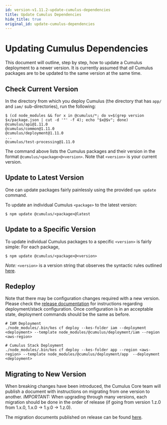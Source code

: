 ```yaml
---
id: version-v1.11.2-update-cumulus-dependencies
title: Update Cumulus Dependencies
hide_title: true
original_id: update-cumulus-dependencies
---
```


# Updating Cumulus Dependencies

This document will outline, step by step, how to update a Cumulus deployment to a newer version. It is currently assumed that _all_ Cumulus packages are to be updated to the same version at the same time.

## Check Current Version

In the directory from which you deploy Cumulus (the directory that has `app/` and `iam/` sub-directories), run the following:

```shell
$ (cd node_modules && for x in @cumulus/*; do v=$(grep version $x/package.json | cut -d '"' -f 4); echo "$x@$v"; done)
@cumulus/api@1.11.0
@cumulus/common@1.11.0
@cumulus/deployment@1.11.0
...
@cumulus/test-processing@1.11.0
```

The command above lists the Cumulus packages and their version in the format `@cumulus/<package>@<version>`. Note that `<version>` is your current version.

## Update to Latest Version

One can update packages fairly painlessly using the provided `npm update`
command.

To update an individual Cumulus `<package>` to the latest version:

```shell
$ npm update @cumulus/<package>@latest
```

## Update to a Specific Version

To update individual Cumulus packages to a specific `<version>` is fairly
simple: For each package,

```shell
$ npm update @cumulus/<package>@<version>
```

*Note:* `<version>` is a version string that observes the syntactic rules outlined [here](https://docs.npmjs.com/files/package.json#dependencies).


## Redeploy

Note that there may be configuration changes required with a new version. Please check the [release documentation](https://github.com/nasa/cumulus/releases) for instructions regarding deployment/stack configuration. Once configuration is in an acceptable state, deployment commands should be the same as before.

```shell
# IAM Deployment
./node_modules/.bin/kes cf deploy --kes-folder iam --deployment <deployment> --template node_modules/@cumulus/deployment/iam --region <aws-region>

# Cumulus Stack Deployment
./node_modules/.bin/kes cf deploy --kes-folder app --region <aws-region> --template node_modules/@cumulus/deployment/app  --deployment <deployment>
```


## Migrating to New Version

When breaking changes have been introduced, the Cumulus Core team will publish a document with instructions on migrating from one version to another. *IMPORTANT:* When upgrading through many versions, each migration should be done in the order of release (if going from version 1.z.0 from 1.x.0, 1.x.0 -> 1.y.0 -> 1.z.0).

The migration documents published on release can be found [here](https://nasa.github.io/cumulus/docs/upgrade/upgrade-readme).
